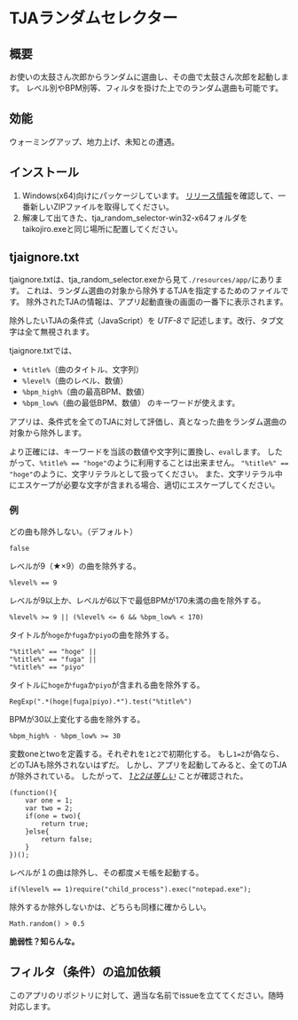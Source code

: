 # TJAランダムセレクター

## 概要
お使いの太鼓さん次郎からランダムに選曲し、その曲で太鼓さん次郎を起動します。
レベル別やBPM別等、フィルタを掛けた上でのランダム選曲も可能です。

## 効能
ウォーミングアップ、地力上げ、未知との遭遇。

## インストール
1. Windows(x64)向けにパッケージしています。
[リリース情報](https://github.com/sititou70/tja_random_selector/releases)を確認して、一番新しいZIPファイルを取得してください。
2. 解凍して出てきた、tja_random_selector-win32-x64フォルダをtaikojiro.exeと同じ場所に配置してください。

## tjaignore.txt
tjaignore.txtは、tja_random_selector.exeから見て`./resources/app/`にあります。
これは、ランダム選曲の対象から除外するTJAを指定するためのファイルです。
除外されたTJAの情報は、アプリ起動直後の画面の一番下に表示されます。

除外したいTJAの条件式（JavaScript）を *UTF-8で* 記述します。改行、タブ文字は全て無視されます。

tjaignore.txtでは、
* `%title%`（曲のタイトル、文字列）
* `%level%`（曲のレベル、数値）
* `%bpm_high%`（曲の最高BPM、数値）
* `%bpm_low%`（曲の最低BPM、数値）
のキーワードが使えます。

アプリは、条件式を全てのTJAに対して評価し、真となった曲をランダム選曲の対象から除外します。

より正確には、キーワードを当該の数値や文字列に置換し、`eval`します。
したがって、`%title% == "hoge"`のように利用することは出来ません。
`"%title%" == "hoge"`のように、文字リテラルとして扱ってください。
また、文字リテラル中にエスケープが必要な文字が含まれる場合、適切にエスケープしてください。

### 例

どの曲も除外しない。（デフォルト）

```
false
```


レベルが9（★×9）の曲を除外する。

```
%level% == 9
```


レベルが9以上か、レベルが6以下で最低BPMが170未満の曲を除外する。

```
%level% >= 9 || (%level% <= 6 && %bpm_low% < 170)
```


タイトルが`hoge`か`fuga`か`piyo`の曲を除外する。

```
"%title%" == "hoge" ||
"%title%" == "fuga" ||
"%title%" == "piyo"
```


タイトルに`hoge`か`fuga`か`piyo`が含まれる曲を除外する。

```
RegExp(".*(hoge|fuga|piyo).*").test("%title%")
```


BPMが30以上変化する曲を除外する。

```
%bpm_high% - %bpm_low% >= 30
```


変数oneとtwoを定義する。それぞれを`1`と`2`で初期化する。
もし`1=2`が偽なら、どのTJAも除外されないはずだ。
しかし、アプリを起動してみると、全てのTJAが除外されている。
したがって、 [*1と2は等しい*](http://ja.uncyclopedia.info/wiki/1%3D2) ことが確認された。

```
(function(){
	var one = 1;
	var two = 2;
	if(one = two){
		return true;
	}else{
		return false;
	}
})();
```


レベルが１の曲は除外し、その都度メモ帳を起動する。

```
if(%level% == 1)require("child_process").exec("notepad.exe");
```


除外するか除外しないかは、どちらも同様に確からしい。

```
Math.random() > 0.5
```

**脆弱性？知らんな。** 

## フィルタ（条件）の追加依頼
このアプリのリポジトリに対して、適当な名前でissueを立ててください。随時対応します。
